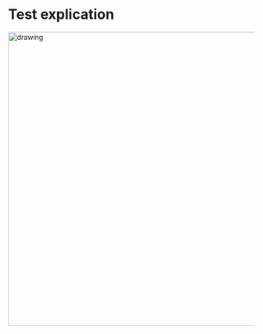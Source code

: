 # Test explication

<img src="https://github.com/Play2Plant/leaf_owner/blob/main/documents/tests_coverage.jpg" alt="drawing" width="600"/>
